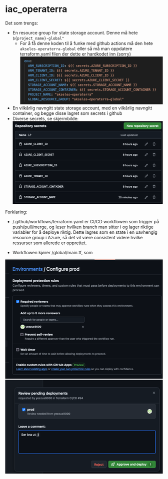 # iac_operaterra

Det som trengs:

* En resource group for state storage account. Denne må hete `${project_name}-global"`
  * For å få denne koden til å funke med github actions må den hete `akseles-operaterra-global` eller så må man oppdatere terraform.yaml filen der dette er hardkodet inn (sorry)
    ![alt text](image-1.png)
* En vilkårlig navngitt state storage account, med en vilkårlig navngitt container, og begge disse lagret som secrets i github
* Diverse secrets, se skjermbilde:
    ![alt text](image.png)

Forklaring:

* /.github/workflows/terraform.yaml er CI/CD workflowen som trigger på push/pull/merge, og leser hvilken branch man sitter i og lager riktige variabler for å deploye riktig. Dette lagres som en state i en uavhengig resource group i Azure, så det vil være consistent videre hvilke ressurser som allerede er opprettet.
<!-- Memo til meg selv: rydd opp i den filen den ser bomba ut og mangler funksjonaliteten vi slettet for mange timer siden -->
* Workflowen kjører /global/main.tf, som



![alt text](image-2.png)
![alt text](image-3.png)
